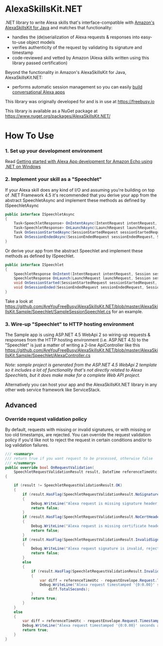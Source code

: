 # AlexaSkillsKit.NET
.NET library to write Alexa skills that's interface-compatible with [Amazon's AlexaSkillsKit for Java](https://github.com/amzn/alexa-skills-kit-java) and matches that functionality:
* handles the (de)serialization of Alexa requests & responses into easy-to-use object models
* verifies authenticity of the request by validating its signature and timestamp
* code-reviewed and vetted by Amazon (Alexa skills written using this library passed certification)

Beyond the functionality in Amazon's AlexaSkillsKit for Java, AlexaSkillsKit.NET:
* performs automatic session management so you can easily [build conversational Alexa apps](https://freebusy.io/blog/building-conversational-alexa-apps-for-amazon-echo)


This library was originally developed for and is in use at https://freebusy.io

This library is available as a NuGet package at https://www.nuget.org/packages/AlexaSkillsKit.NET/

# How To Use

### 1. Set up your development environment

Read [Getting started with Alexa App development for Amazon Echo using .NET on Windows](https://freebusy.io/blog/getting-started-with-alexa-app-development-for-amazon-echo-using-dot-net)

### 2. Implement your skill as a "Speechlet"

If your Alexa skill does any kind of I/O and assuming you're building on top of .NET Framework 4.5 it's recommended that you derive your app from the abstract SpeechletAsync and implement these methods as defined by ISpeechletAsync
  
```csharp
public interface ISpeechletAsync
{
    Task<SpeechletResponse> OnIntentAsync(IntentRequest intentRequest, Session session);
    Task<SpeechletResponse> OnLaunchAsync(LaunchRequest launchRequest, Session session);
    Task OnSessionStartedAsync(SessionStartedRequest sessionStartedRequest, Session session);
    Task OnSessionEndedAsync(SessionEndedRequest sessionEndedRequest, Session session);
}
```
  
Or derive your app from the abstract Speechlet and implement these methods as defined by ISpeechlet.
  
```csharp
public interface ISpeechlet
{
    SpeechletResponse OnIntent(IntentRequest intentRequest, Session session);
    SpeechletResponse OnLaunch(LaunchRequest launchRequest, Session session);
    void OnSessionStarted(SessionStartedRequest sessionStartedRequest, Session session);
    void OnSessionEnded(SessionEndedRequest sessionEndedRequest, Session session);
}
```
  
Take a look at https://github.com/AreYouFreeBusy/AlexaSkillsKit.NET/blob/master/AlexaSkillsKit.Sample/Speechlet/SampleSessionSpeechlet.cs for an example.

### 3. Wire-up "Speechlet" to HTTP hosting environment

The Sample app is using ASP.NET 4.5 WebApi 2 so wiring-up requests & responses from the HTTP hosting environment (i.e. ASP.NET 4.5) to the "Speechlet" is just a matter of writing a 2-line ApiController like this https://github.com/AreYouFreeBusy/AlexaSkillsKit.NET/blob/master/AlexaSkillsKit.Sample/Speechlet/AlexaController.cs 
  
*Note: sample project is generated from the ASP.NET 4.5 WebApi 2 template so it includes a lot of functionality that's not directly related to Alexa Speechlets, but it does make make for a complete Web API project.*

Alternatively you can host your app and the AlexaSkillsKit.NET library in any other web service framework like ServiceStack.

## Advanced

### Override request validation policy

By default, requests with missing or invalid signatures, or with missing or too old timestamps, are rejected. You can override the request validation policy if you'd like not to reject the request in certain conditions and/or to log validation failures.

```csharp
/// <summary>
/// return true if you want request to be processed, otherwise false
/// </summary>
public override bool OnRequestValidation(
    SpeechletRequestValidationResult result, DateTime referenceTimeUtc, SpeechletRequestEnvelope requestEnvelope) 
{

    if (result != SpeechletRequestValidationResult.OK) 
    {
        if (result.HasFlag(SpeechletRequestValidationResult.NoSignatureHeader)) 
        {
            Debug.WriteLine("Alexa request is missing signature header, rejecting.");
            return false;
        }
        if (result.HasFlag(SpeechletRequestValidationResult.NoCertHeader)) 
        {
            Debug.WriteLine("Alexa request is missing certificate header, rejecting.");
            return false;
        }
        if (result.HasFlag(SpeechletRequestValidationResult.InvalidSignature)) 
        {
            Debug.WriteLine("Alexa request signature is invalid, rejecting.");
            return false;
        }
        else 
        {
            if (result.HasFlag(SpeechletRequestValidationResult.InvalidTimestamp)) 
            {
                var diff = referenceTimeUtc - requestEnvelope.Request.Timestamp;
                Debug.WriteLine("Alexa request timestamped '{0:0.00}' seconds ago making timestamp invalid, but continue processing.",
                    diff.TotalSeconds);
            }
            return true;
        }
    }
    else 
    {      
        var diff = referenceTimeUtc - requestEnvelope.Request.Timestamp;
        Debug.WriteLine("Alexa request timestamped '{0:0.00}' seconds ago.", diff.TotalSeconds);
        return true;
    }            
}
```
